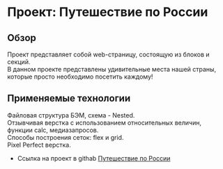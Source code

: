# Проект: Путешествие по России

## Обзор
Проект представляет собой web-страницу, состоящую из блоков и секций.<br>
В данном проекте представлены удивительные места нашей страны, которые просто необходимо посетить каждому!

## Применяемые технологии
Файловая структура БЭМ, схема - Nested.<br>
Отзывчивая верстка с использованием относительных величин, функции calc, медиазапросов.<br>
Способы построения сеток: flex и grid.<br>
Pixel Perfect верстка.

* Ссылка на проект в githab [Путешествие по России](https://dea2022.github.io/russian-travel/)

